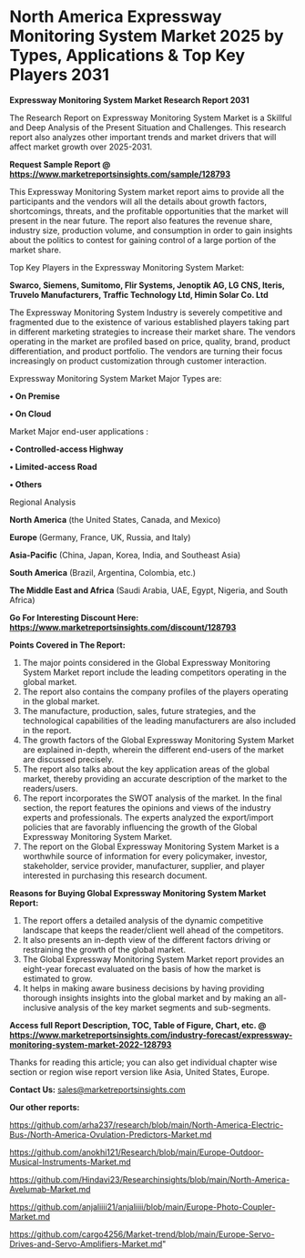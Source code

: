 # North America Expressway Monitoring System Market 2025 by Types, Applications & Top Key Players 2031

<strong>Expressway Monitoring System Market Research Report 2031</strong>

The Research Report on Expressway Monitoring System Market is a Skillful and Deep Analysis of the Present Situation and Challenges. This research report also analyzes other important trends and market drivers that will affect market growth over 2025-2031.

<strong>Request Sample Report @ <a href=https://www.marketreportsinsights.com/sample/128793>https://www.marketreportsinsights.com/sample/128793</a></strong>

This Expressway Monitoring System market report aims to provide all the participants and the vendors will all the details about growth factors, shortcomings, threats, and the profitable opportunities that the market will present in the near future. The report also features the revenue share, industry size, production volume, and consumption in order to gain insights about the politics to contest for gaining control of a large portion of the market share.

Top Key Players in the Expressway Monitoring System Market:

<strong>Swarco, Siemens, Sumitomo, Flir Systems, Jenoptik AG, LG CNS, Iteris, Truvelo Manufacturers, Traffic Technology Ltd, Himin Solar Co. Ltd</strong>

The Expressway Monitoring System Industry is severely competitive and fragmented due to the existence of various established players taking part in different marketing strategies to increase their market share. The vendors operating in the market are profiled based on price, quality, brand, product differentiation, and product portfolio. The vendors are turning their focus increasingly on product customization through customer interaction.

Expressway Monitoring System Market Major Types are:

<strong>• On Premise

• On Cloud</strong>

Market Major end-user applications :

<strong>• Controlled-access Highway

• Limited-access Road

• Others</strong>

Regional Analysis

</u><strong><b>North America</b></strong> (the United States, Canada, and Mexico)

<strong><b>Europe </b></strong>(Germany, France, UK, Russia, and Italy)

<strong><b>Asia-Pacific</b></strong> (China, Japan, Korea, India, and Southeast Asia)

<strong><b>South America</b></strong> (Brazil, Argentina, Colombia, etc.)

<strong><b>The Middle East and Africa</b></strong> (Saudi Arabia, UAE, Egypt, Nigeria, and South Africa)

<strong>Go For Interesting Discount Here: <a href=https://www.marketreportsinsights.com/discount/128793>https://www.marketreportsinsights.com/discount/128793</a></strong>

<strong>Points Covered in The Report:</strong>
<ol>
  <li>The major points considered in the Global Expressway Monitoring System Market report include the leading competitors operating in the global market.</li>
  <li>The report also contains the company profiles of the players operating in the global market.</li>
  <li>The manufacture, production, sales, future strategies, and the technological capabilities of the leading manufacturers are also included in the report.</li>
  <li>The growth factors of the Global Expressway Monitoring System Market are explained in-depth, wherein the different end-users of the market are discussed precisely.</li>
  <li>The report also talks about the key application areas of the global market, thereby providing an accurate description of the market to the readers/users.</li>
  <li>The report incorporates the SWOT analysis of the market. In the final section, the report features the opinions and views of the industry experts and professionals. The experts analyzed the export/import policies that are favorably influencing the growth of the Global Expressway Monitoring System Market.</li>
  <li>The report on the Global Expressway Monitoring System Market is a worthwhile source of information for every policymaker, investor, stakeholder, service provider, manufacturer, supplier, and player interested in purchasing this research document.</li>
</ol>
<strong>Reasons for Buying Global Expressway Monitoring System Market Report:</strong>

<ol>
  <li>The report offers a detailed analysis of the dynamic competitive landscape that keeps the reader/client well ahead of the competitors.</li>
  <li>It also presents an in-depth view of the different factors driving or restraining the growth of the global market.</li>
  <li>The Global Expressway Monitoring System Market report provides an eight-year forecast evaluated on the basis of how the market is estimated to grow.</li>
  <li>It helps in making aware business decisions by having providing thorough insights insights into the global market and by making an all-inclusive analysis of the key market segments and sub-segments.</li>
</ol>
<strong>Access full Report Description, TOC, Table of Figure, Chart, etc. @ <a href=https://www.marketreportsinsights.com/industry-forecast/expressway-monitoring-system-market-2022-128793>https://www.marketreportsinsights.com/industry-forecast/expressway-monitoring-system-market-2022-128793</a></strong>


Thanks for reading this article; you can also get individual chapter wise section or region wise report version like Asia, United States, Europe.

<strong>Contact Us:</strong>
sales@marketreportsinsights.com

<strong>Our other reports:</strong>

<a href=https://github.com/arha237/research/blob/main/North-America-Electric-Bus-/North-America-Ovulation-Predictors-Market.md>https://github.com/arha237/research/blob/main/North-America-Electric-Bus-/North-America-Ovulation-Predictors-Market.md</a>

<a href=https://github.com/anokhi121/Research/blob/main/Europe-Outdoor-Musical-Instruments-Market.md>https://github.com/anokhi121/Research/blob/main/Europe-Outdoor-Musical-Instruments-Market.md</a>

<a href=https://github.com/Hindavi23/Researchinsights/blob/main/North-America-Avelumab-Market.md>https://github.com/Hindavi23/Researchinsights/blob/main/North-America-Avelumab-Market.md</a>

<a href=https://github.com/anjaliiii21/anjaliiii/blob/main/Europe-Photo-Coupler-Market.md>https://github.com/anjaliiii21/anjaliiii/blob/main/Europe-Photo-Coupler-Market.md</a>

<a href=https://github.com/cargo4256/Market-trend/blob/main/Europe-Servo-Drives-and-Servo-Amplifiers-Market.md>https://github.com/cargo4256/Market-trend/blob/main/Europe-Servo-Drives-and-Servo-Amplifiers-Market.md</a>"
